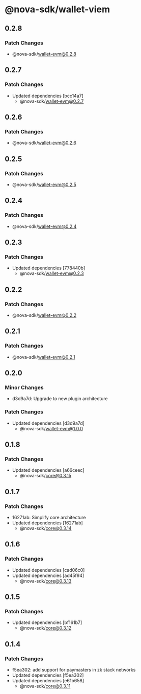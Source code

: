 # @nova-sdk/wallet-viem

## 0.2.8

### Patch Changes

- @nova-sdk/wallet-evm@0.2.8

## 0.2.7

### Patch Changes

- Updated dependencies [bcc14a7]
  - @nova-sdk/wallet-evm@0.2.7

## 0.2.6

### Patch Changes

- @nova-sdk/wallet-evm@0.2.6

## 0.2.5

### Patch Changes

- @nova-sdk/wallet-evm@0.2.5

## 0.2.4

### Patch Changes

- @nova-sdk/wallet-evm@0.2.4

## 0.2.3

### Patch Changes

- Updated dependencies [778440b]
  - @nova-sdk/wallet-evm@0.2.3

## 0.2.2

### Patch Changes

- @nova-sdk/wallet-evm@0.2.2

## 0.2.1

### Patch Changes

- @nova-sdk/wallet-evm@0.2.1

## 0.2.0

### Minor Changes

- d3d9a7d: Upgrade to new plugin architecture

### Patch Changes

- Updated dependencies [d3d9a7d]
  - @nova-sdk/wallet-evm@1.0.0

## 0.1.8

### Patch Changes

- Updated dependencies [a66ceec]
  - @nova-sdk/core@0.3.15

## 0.1.7

### Patch Changes

- 16271ab: Simplify core architecture
- Updated dependencies [16271ab]
  - @nova-sdk/core@0.3.14

## 0.1.6

### Patch Changes

- Updated dependencies [cad06c0]
- Updated dependencies [ad45f94]
  - @nova-sdk/core@0.3.13

## 0.1.5

### Patch Changes

- Updated dependencies [bf161b7]
  - @nova-sdk/core@0.3.12

## 0.1.4

### Patch Changes

- f5ea302: add support for paymasters in zk stack networks
- Updated dependencies [f5ea302]
- Updated dependencies [e61b658]
  - @nova-sdk/core@0.3.11
